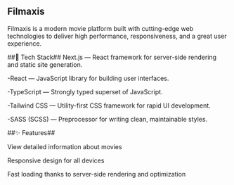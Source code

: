 ## Filmaxis ##

Filmaxis is a modern movie platform built with cutting-edge web technologies to deliver high performance, responsiveness, and a great user experience.

##🚀 Tech Stack##
Next.js — React framework for server-side rendering and static site generation.

-React — JavaScript library for building user interfaces.

-TypeScript — Strongly typed superset of JavaScript.

-Tailwind CSS — Utility-first CSS framework for rapid UI development.

-SASS (SCSS) — Preprocessor for writing clean, maintainable styles.

##✨ Features##

View detailed information about movies

Responsive design for all devices

Fast loading thanks to server-side rendering and optimization
